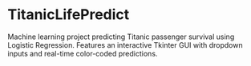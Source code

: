 # TitanicLifePredict
 Machine learning project predicting Titanic passenger survival using Logistic Regression. Features an interactive Tkinter GUI with dropdown inputs and real-time color-coded predictions.
